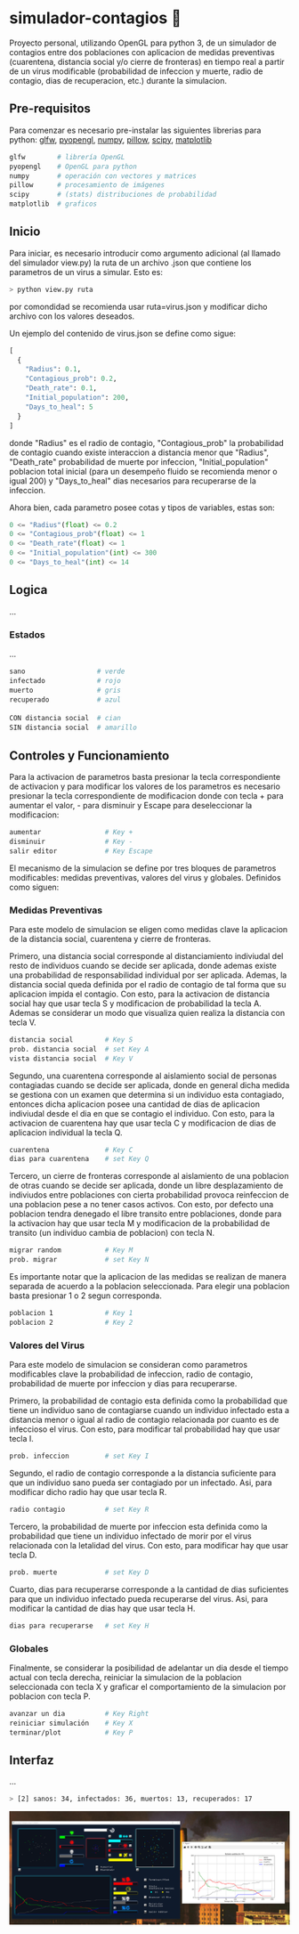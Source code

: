 # simulador-contagios 🚧
Proyecto personal, utilizando OpenGL para python 3, de un simulador de contagios entre dos poblaciones con aplicacion de medidas preventivas (cuarentena, distancia social y/o cierre de fronteras) en tiempo real a partir de un virus modificable (probabilidad de infeccion y muerte, radio de contagio, dias de recuperacion, etc.) durante la simulacion.
## Pre-requisitos
Para comenzar es necesario pre-instalar las siguientes librerias para python: [glfw](https://pypi.org/project/glfw/), [pyopengl](https://pypi.org/project/PyOpenGL/), [numpy](https://pypi.org/project/numpy/), [pillow](https://pypi.org/project/Pillow/), [scipy](https://pypi.org/project/scipy/), [matplotlib](https://pypi.org/project/matplotlib/)
```bash
glfw        # librería OpenGL
pyopengl    # OpenGL para python
numpy       # operación con vectores y matrices
pillow      # procesamiento de imágenes
scipy       # (stats) distribuciones de probabilidad
matplotlib  # graficos
```
## Inicio
Para iniciar, es necesario introducir como argumento adicional (al llamado del simulador view.py) la ruta de un archivo .json que contiene los parametros de un virus a simular. Esto es:
```sh
> python view.py ruta
```
por comondidad se recomienda usar ruta=virus.json y modificar dicho archivo con los valores deseados.

Un ejemplo del contenido de virus.json se define como sigue:
```python
[
  {
    "Radius": 0.1,
    "Contagious_prob": 0.2,
    "Death_rate": 0.1,
    "Initial_population": 200,
    "Days_to_heal": 5
  }
]
```
donde "Radius" es el radio de contagio, "Contagious_prob" la probabilidad de contagio cuando existe interaccion a distancia menor que "Radius", "Death_rate" probabilidad de muerte por infeccion, "Initial_population" poblacion total inicial (para un desempeño fluido se recomienda menor o igual 200) y "Days_to_heal" dias necesarios para recuperarse de la infeccion.

Ahora bien, cada parametro posee cotas y tipos de variables, estas son:
```python
0 <= "Radius"(float) <= 0.2
0 <= "Contagious_prob"(float) <= 1
0 <= "Death_rate"(float) <= 1
0 <= "Initial_population"(int) <= 300
0 <= "Days_to_heal"(int) <= 14
```
## Logica
...
### Estados
...
```bash
sano                  # verde
infectado             # rojo
muerto                # gris
recuperado            # azul

CON distancia social  # cian
SIN distancia social  # amarillo
```

## Controles y Funcionamiento
Para la activacion de parametros basta presionar la tecla correspondiente de activacion y para modificar los valores de los parametros es necesario presionar la tecla correspondiente de modificacion donde con tecla + para aumentar el valor, - para disminuir y Escape para deseleccionar la modificacion:
```bash
aumentar                # Key +
disminuir               # Key -
salir editor            # Key Escape
```
El mecanismo de la simulacion se define por tres bloques de parametros modificables: medidas preventivas, valores del virus y globales. Definidos como siguen:
### Medidas Preventivas
Para este modelo de simulacion se eligen como medidas clave la aplicacion de la distancia social, cuarentena y cierre de fronteras.

Primero, una distancia social corresponde al distanciamiento indiviudal del resto de individuos cuando se decide ser aplicada, donde ademas existe una probabilidad de responsabilidad individual por ser aplicada. Ademas, la distancia social queda definida por el radio de contagio de tal forma que su aplicacion impida el contagio. Con esto, para la activacion de distancia social hay que usar tecla S y modificacion de probabilidad la tecla A. Ademas se considerar un modo que visualiza quien realiza la distancia con tecla V.
```bash
distancia social        # Key S
prob. distancia social  # set Key A
vista distancia social  # Key V
```
Segundo, una cuarentena corresponde al aislamiento social de personas contagiadas cuando se decide ser aplicada, donde en general dicha medida se gestiona con un examen que determina si un individuo esta contagiado, entonces dicha aplicacion posee una cantidad de dias de aplicacion indiviudal desde el dia en que se contagio el individuo. Con esto, para la activacion de cuarentena hay que usar tecla C y modificacion de dias de aplicacion individual la tecla Q.
```bash
cuarentena              # Key C
dias para cuarentena    # set Key Q
```
Tercero, un cierre de fronteras corresponde al aislamiento de una poblacion de otras cuando se decide ser aplicada, donde un libre desplazamiento de indiviudos entre poblaciones con cierta probabilidad provoca reinfeccion de una poblacion pese a no tener casos activos. Con esto, por defecto una poblacion tendra denegado el libre transito entre poblaciones, donde para la activacion hay que usar tecla M y modificacion de la probabilidad de transito (un individuo cambia de poblacion) con tecla N.
```bash
migrar random           # Key M
prob. migrar            # set Key N
```
Es importante notar que la aplicacion de las medidas se realizan de manera separada de acuerdo a la poblacion seleccionada. Para elegir una poblacion basta presionar 1 o 2 segun corresponda.
```bash
poblacion 1             # Key 1
poblacion 2             # Key 2
```
### Valores del Virus
Para este modelo de simulacion se consideran como parametros modificables clave la probabilidad de infeccion, radio de contagio, probabilidad de muerte por infeccion y dias para recuperarse.

Primero, la probabilidad de contagio esta definida como la probabilidad que tiene un individuo sano de contagiarse cuando un individuo infectado esta a distancia menor o igual al radio de contagio relacionada por cuanto es de infeccioso el virus. Con esto, para modificar tal probabilidad hay que usar tecla I.
```bash
prob. infeccion         # set Key I
```
Segundo, el radio de contagio corresponde a la distancia suficiente para que un individuo sano pueda ser contagiado por un infectado. Asi, para modificar dicho radio hay que usar tecla R.
```bash
radio contagio          # set Key R
```
Tercero, la probabilidad de muerte por infeccion esta definida como la probabilidad que tiene un individuo infectado de morir por el virus relacionada con la letalidad del virus. Con esto, para modificar hay que usar tecla D.
```bash
prob. muerte            # set Key D
```
Cuarto, dias para recuperarse corresponde a la cantidad de dias suficientes para que un individuo infectado pueda recuperarse del virus. Asi, para modificar la cantidad de dias hay que usar tecla H.
```bash
dias para recuperarse   # set Key H
```
### Globales
Finalmente, se considerar la posibilidad de adelantar un dia desde el tiempo actual con tecla derecha, reiniciar la simulacion de la poblacion seleccionada con tecla X y graficar el comportamiento de la simulacion por poblacion con tecla P.
```bash
avanzar un dia          # Key Right
reiniciar simulación    # Key X
terminar/plot           # Key P
```
## Interfaz
...
```bash
> [2] sanos: 34, infectados: 36, muertos: 13, recuperados: 17
```
![alt text](/img/example.png)
